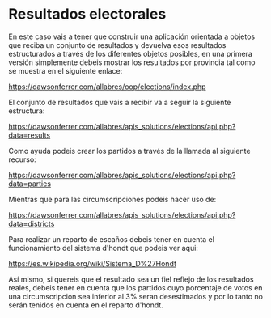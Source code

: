# Resultados electorales
En este caso vais a tener que construir una aplicación orientada a objetos que reciba un conjunto de resultados
y devuelva esos resultados estructurados a través de los diferentes objetos posibles, en una primera versión 
simplemente debeis mostrar los resultados por provincia tal como se muestra en el siguiente enlace:

https://dawsonferrer.com/allabres/oop/elections/index.php

El conjunto de resultados que vais a recibir va a seguir la siguiente estructura:

https://dawsonferrer.com/allabres/apis_solutions/elections/api.php?data=results

Como ayuda podeis crear los partidos a través de la llamada al siguiente recurso:

https://dawsonferrer.com/allabres/apis_solutions/elections/api.php?data=parties

Mientras que para las circumscripciones podeis hacer uso de:

https://dawsonferrer.com/allabres/apis_solutions/elections/api.php?data=districts

Para realizar un reparto de escaños debeis tener en cuenta el funcionamiento del sistema d'hondt que podeis ver aqui:

https://es.wikipedia.org/wiki/Sistema_D%27Hondt

Así mismo, si quereis que el resultado sea un fiel reflejo de los resultados reales, debeis tener en cuenta
que los partidos cuyo porcentaje de votos en una circumscripcion sea inferior al 3% seran desestimados y por lo 
tanto no serán tenidos en cuenta en el reparto d'hondt.